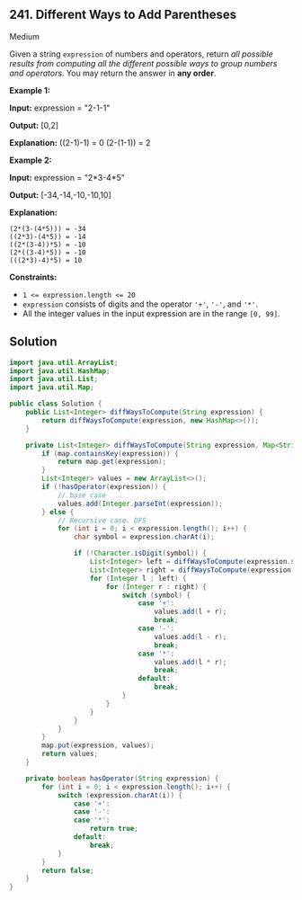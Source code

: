## 241\. Different Ways to Add Parentheses

Medium

Given a string `expression` of numbers and operators, return _all possible results from computing all the different possible ways to group numbers and operators_. You may return the answer in **any order**.

**Example 1:**

**Input:** expression = "2-1-1"

**Output:** [0,2]

**Explanation:** ((2-1)-1) = 0 (2-(1-1)) = 2 

**Example 2:**

**Input:** expression = "2\*3-4\*5"

**Output:** [-34,-14,-10,-10,10]

**Explanation:**

    (2*(3-(4*5))) = -34
    ((2*3)-(4*5)) = -14
    ((2*(3-4))*5) = -10
    (2*((3-4)*5)) = -10
    (((2*3)-4)*5) = 10 

**Constraints:**

*   `1 <= expression.length <= 20`
*   `expression` consists of digits and the operator `'+'`, `'-'`, and `'*'`.
*   All the integer values in the input expression are in the range `[0, 99]`.

## Solution

```java
import java.util.ArrayList;
import java.util.HashMap;
import java.util.List;
import java.util.Map;

public class Solution {
    public List<Integer> diffWaysToCompute(String expression) {
        return diffWaysToCompute(expression, new HashMap<>());
    }

    private List<Integer> diffWaysToCompute(String expression, Map<String, List<Integer>> map) {
        if (map.containsKey(expression)) {
            return map.get(expression);
        }
        List<Integer> values = new ArrayList<>();
        if (!hasOperator(expression)) {
            // base case
            values.add(Integer.parseInt(expression));
        } else {
            // Recursive case. DFS
            for (int i = 0; i < expression.length(); i++) {
                char symbol = expression.charAt(i);

                if (!Character.isDigit(symbol)) {
                    List<Integer> left = diffWaysToCompute(expression.substring(0, i), map);
                    List<Integer> right = diffWaysToCompute(expression.substring(i + 1), map);
                    for (Integer l : left) {
                        for (Integer r : right) {
                            switch (symbol) {
                                case '+':
                                    values.add(l + r);
                                    break;
                                case '-':
                                    values.add(l - r);
                                    break;
                                case '*':
                                    values.add(l * r);
                                    break;
                                default:
                                    break;
                            }
                        }
                    }
                }
            }
        }
        map.put(expression, values);
        return values;
    }

    private boolean hasOperator(String expression) {
        for (int i = 0; i < expression.length(); i++) {
            switch (expression.charAt(i)) {
                case '+':
                case '-':
                case '*':
                    return true;
                default:
                    break;
            }
        }
        return false;
    }
}
```